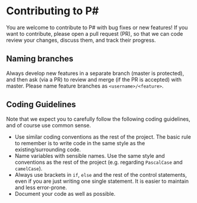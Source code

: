 Contributing to P#
==================
You are welcome to contribute to P# with bug fixes or new features! If you want to contribute, please open a pull request (PR), so that we can code review your changes, discuss them, and track their progress.

## Naming branches
Always develop new features in a separate branch (master is protected), and then ask (via a PR) to review and merge (if the PR is accepted) with master. Please name feature branches as `<username>/<feature>`.

## Coding Guidelines
Note that we expect you to carefully follow the following coding guidelines, and of course use common sense.

- Use similar coding conventions as the rest of the project. The basic rule to remember is to write code in the same style as the existing/surrounding code.
- Name variables with sensible names. Use the same style and conventions as the rest of the project (e.g. regarding `PascalCase` and `camelCase`).
- Always use brackets in `if`, `else` and the rest of the control statements, even if you are just writing one single statement. It is easier to maintain and less error-prone.
- Document your code as well as possible.
